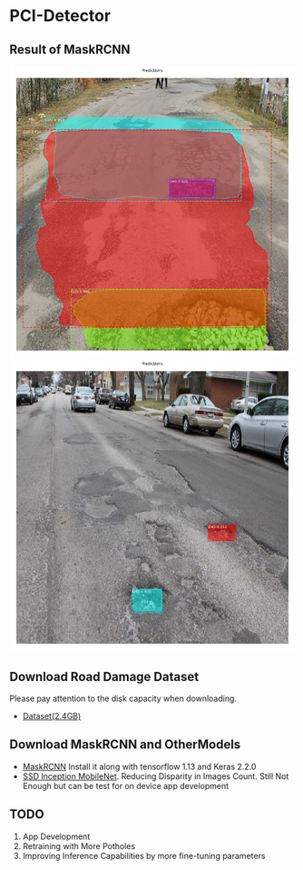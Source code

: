 # PCI-Detector
## Result of MaskRCNN
![Outside IIITG](results/result-02.png)
![Random Street](results/result-01.png)

## Download Road Damage Dataset
Please pay attention to the disk capacity when downloading.
- [Dataset(2.4GB)](https://mycityreport.s3-ap-northeast-1.amazonaws.com/02_RoadDamageDataset/public_data/Japan/RDD2020_data.tar.gz)

## Download MaskRCNN and OtherModels

- [MaskRCNN](https://github.com/matterport/Mask_RCNN)
Install it along with tensorflow 1.13 and Keras 2.2.0
- [SSD Inception MobileNet](mobilenet2.0.pb). Reducing Disparity in Images Count. Still Not Enough but can be test for on device app development

## TODO
1. App Development
2. Retraining with More Potholes
3. Improving Inference Capabilities by more fine-tuning parameters

